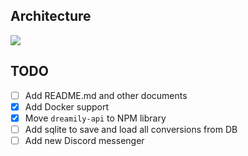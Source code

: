 ## Architecture

![](https://files.tzwm.me/images/2023/01/20230117202155.webp)

## TODO

- [ ] Add README.md and other documents
- [x] Add Docker support
- [x] Move `dreamily-api` to NPM library
- [ ] Add sqlite to save and load all conversions from DB
- [ ] Add new Discord messenger
